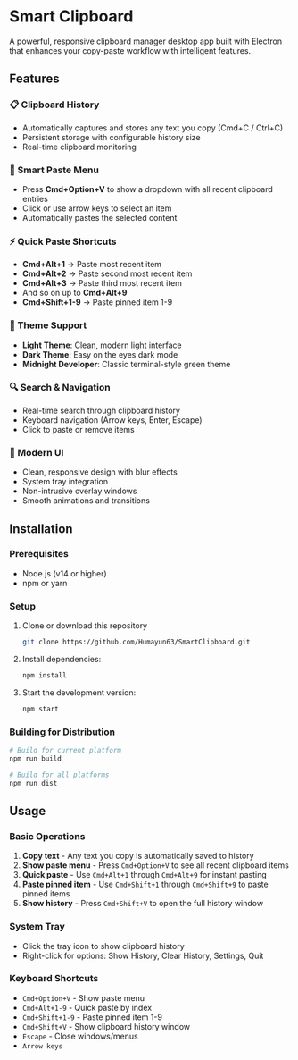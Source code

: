 # Smart Clipboard

A powerful, responsive clipboard manager desktop app built with Electron that enhances your copy-paste workflow with intelligent features.

## Features

### 📋 Clipboard History
- Automatically captures and stores any text you copy (Cmd+C / Ctrl+C)
- Persistent storage with configurable history size
- Real-time clipboard monitoring

### 🎯 Smart Paste Menu
- Press **Cmd+Option+V** to show a dropdown with all recent clipboard entries
- Click or use arrow keys to select an item
- Automatically pastes the selected content

### ⚡ Quick Paste Shortcuts
- **Cmd+Alt+1** → Paste most recent item
- **Cmd+Alt+2** → Paste second most recent item
- **Cmd+Alt+3** → Paste third most recent item
- And so on up to **Cmd+Alt+9**
- **Cmd+Shift+1-9** → Paste pinned item 1-9

### 🎨 Theme Support
- **Light Theme**: Clean, modern light interface
- **Dark Theme**: Easy on the eyes dark mode
- **Midnight Developer**: Classic terminal-style green theme

### 🔍 Search & Navigation
- Real-time search through clipboard history
- Keyboard navigation (Arrow keys, Enter, Escape)
- Click to paste or remove items

### 🎨 Modern UI
- Clean, responsive design with blur effects
- System tray integration
- Non-intrusive overlay windows
- Smooth animations and transitions

## Installation

### Prerequisites
- Node.js (v14 or higher)
- npm or yarn

### Setup
1. Clone or download this repository
   ```bash
   git clone https://github.com/Humayun63/SmartClipboard.git
   ```
2. Install dependencies:
   ```bash
   npm install
   ```
3. Start the development version:
   ```bash
   npm start
   ```

### Building for Distribution
```bash
# Build for current platform
npm run build

# Build for all platforms
npm run dist
```

## Usage

### Basic Operations
1. **Copy text** - Any text you copy is automatically saved to history
2. **Show paste menu** - Press `Cmd+Option+V` to see all recent clipboard items
3. **Quick paste** - Use `Cmd+Alt+1` through `Cmd+Alt+9` for instant pasting
4. **Paste pinned item** - Use `Cmd+Shift+1` through `Cmd+Shift+9` to paste pinned items
5. **Show history** - Press `Cmd+Shift+V` to open the full history window

### System Tray
- Click the tray icon to show clipboard history
- Right-click for options: Show History, Clear History, Settings, Quit

### Keyboard Shortcuts
- `Cmd+Option+V` - Show paste menu
- `Cmd+Alt+1-9` - Quick paste by index
- `Cmd+Shift+1-9` - Paste pinned item 1-9
- `Cmd+Shift+V` - Show clipboard history window
- `Escape` - Close windows/menus
- `Arrow keys`